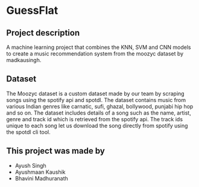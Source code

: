 # GuessFlat

## Project description

A machine learning project that combines the KNN, SVM and CNN models to create a music recommendation system from the moozyc dataset by madkausingh.

## Dataset

The Moozyc dataset is a custom dataset made by our team by scraping songs using the spotify api and spotdl. The dataset contains music from various Indian genres like carnatic, sufi, ghazal, bollywood, punjabi hip hop and so on. The dataset includes details of a song such as the name, artist, genre and track id which is retrieved from the spotify api. The track ids unique to each song let us download the song directly from spotify using the spotdl cli tool.

## This project was made by

- Ayush Singh
- Ayushmaan Kaushik
- Bhavini Madhuranath